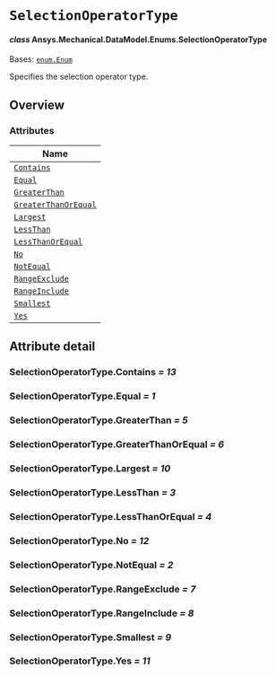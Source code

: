 # `SelectionOperatorType`

<a id="ansys.mechanical.stubs.v242.Ansys.Mechanical.DataModel.Enums.SelectionOperatorType"></a>

#### *class* Ansys.Mechanical.DataModel.Enums.SelectionOperatorType

Bases: [`enum.Enum`](https://docs.python.org/3/library/enum.html#enum.Enum)

Specifies the selection operator type.

<!-- !! processed by numpydoc !! -->

<a id="overview"></a>

## Overview

### Attributes

| Name |
| ------------------------------------------------------------------- |
| [`Contains`](#SelectionOperatorType.Contains) |
| [`Equal`](#SelectionOperatorType.Equal) |
| [`GreaterThan`](#SelectionOperatorType.GreaterThan) |
| [`GreaterThanOrEqual`](#SelectionOperatorType.GreaterThanOrEqual) |
| [`Largest`](#SelectionOperatorType.Largest) |
| [`LessThan`](#SelectionOperatorType.LessThan) |
| [`LessThanOrEqual`](#SelectionOperatorType.LessThanOrEqual) |
| [`No`](#SelectionOperatorType.No) |
| [`NotEqual`](#SelectionOperatorType.NotEqual) |
| [`RangeExclude`](#SelectionOperatorType.RangeExclude) |
| [`RangeInclude`](#SelectionOperatorType.RangeInclude) |
| [`Smallest`](#SelectionOperatorType.Smallest) |
| [`Yes`](#SelectionOperatorType.Yes) |

<a id="attribute-detail"></a>

## Attribute detail

<a id="SelectionOperatorType.Contains"></a>

### SelectionOperatorType.Contains *= 13*

<a id="SelectionOperatorType.Equal"></a>

### SelectionOperatorType.Equal *= 1*

<a id="SelectionOperatorType.GreaterThan"></a>

### SelectionOperatorType.GreaterThan *= 5*

<a id="SelectionOperatorType.GreaterThanOrEqual"></a>

### SelectionOperatorType.GreaterThanOrEqual *= 6*

<a id="SelectionOperatorType.Largest"></a>

### SelectionOperatorType.Largest *= 10*

<a id="SelectionOperatorType.LessThan"></a>

### SelectionOperatorType.LessThan *= 3*

<a id="SelectionOperatorType.LessThanOrEqual"></a>

### SelectionOperatorType.LessThanOrEqual *= 4*

<a id="SelectionOperatorType.No"></a>

### SelectionOperatorType.No *= 12*

<a id="SelectionOperatorType.NotEqual"></a>

### SelectionOperatorType.NotEqual *= 2*

<a id="SelectionOperatorType.RangeExclude"></a>

### SelectionOperatorType.RangeExclude *= 7*

<a id="SelectionOperatorType.RangeInclude"></a>

### SelectionOperatorType.RangeInclude *= 8*

<a id="SelectionOperatorType.Smallest"></a>

### SelectionOperatorType.Smallest *= 9*

<a id="SelectionOperatorType.Yes"></a>

### SelectionOperatorType.Yes *= 11*


